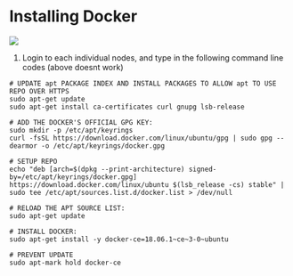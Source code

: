 # Installing Docker

<img src="https://user-images.githubusercontent.com/6856382/221206121-5cc83a9e-f385-44e0-9e25-ec5ff951fdb9.png">

1. Login to each individual nodes, and type in the following command line codes (above doesnt work)

```
# UPDATE apt PACKAGE INDEX AND INSTALL PACKAGES TO ALLOW apt TO USE REPO OVER HTTPS
sudo apt-get update
sudo apt-get install ca-certificates curl gnupg lsb-release

# ADD THE DOCKER'S OFFICIAL GPG KEY:
sudo mkdir -p /etc/apt/keyrings
curl -fsSL https://download.docker.com/linux/ubuntu/gpg | sudo gpg --dearmor -o /etc/apt/keyrings/docker.gpg

# SETUP REPO
echo "deb [arch=$(dpkg --print-architecture) signed-by=/etc/apt/keyrings/docker.gpg] https://download.docker.com/linux/ubuntu $(lsb_release -cs) stable" | sudo tee /etc/apt/sources.list.d/docker.list > /dev/null

# RELOAD THE APT SOURCE LIST:
sudo apt-get update

# INSTALL DOCKER:
sudo apt-get install -y docker-ce=18.06.1~ce~3-0~ubuntu

# PREVENT UPDATE
sudo apt-mark hold docker-ce
```
#
